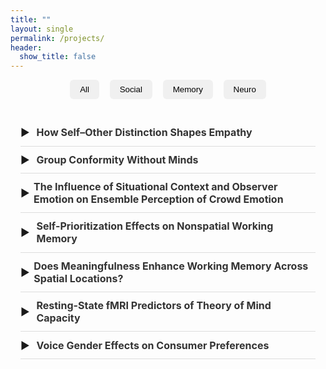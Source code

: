 ```yaml
---
title: ""
layout: single
permalink: /projects/
header:
  show_title: false
---
```


<!-- Filter Buttons -->
<div style="text-align:center; margin-bottom: 2rem;">
  <button class="filter-button" onclick="filterSelection('all')">All</button>
  <button class="filter-button" onclick="filterSelection('social')">Social</button>
  <button class="filter-button" onclick="filterSelection('memory')">Memory</button>
  <button class="filter-button" onclick="filterSelection('neuro')">Neuro</button>
</div>

<!-- Project List -->
<div class="project-list">

  <div class="project-row social">
    <div class="project-header" onclick="toggleDescription(this)">
      <span class="arrow">▶</span>
      <strong>How Self–Other Distinction Shapes Empathy</strong>
    </div>
    <div class="project-description">
      This study uses rTPJ stimulation and MPT modeling to separate intentional, unintentional empathy and bias, clarifying the role of self–other distinction in empathy.
    </div>
  </div>

  <div class="project-row social">
    <div class="project-header" onclick="toggleDescription(this)">
      <span class="arrow">▶</span>
      <strong>Group Conformity Without Minds</strong>
    </div>
    <div class="project-description">
      Replicates avatar-based group bias study using triangles, testing whether effects reflect ensemble spatial coding rather than social cognition.
    </div>
  </div>

  <div class="project-row social">
    <div class="project-header" onclick="toggleDescription(this)">
      <span class="arrow">▶</span>
      <strong>The Influence of Situational Context and Observer Emotion on Ensemble Perception of Crowd Emotion</strong>
    </div>
    <div class="project-description">
      Explores how context and emotion modulate perception of group facial affect using naturalistic images and ensemble coding.
    </div>
  </div>

  <div class="project-row memory">
    <div class="project-header" onclick="toggleDescription(this)">
      <span class="arrow">▶</span>
      <strong>Self-Prioritization Effects on Nonspatial Working Memory</strong>
    </div>
    <div class="project-description">
      Tests whether self-association boosts working memory accuracy and speed, showing feature-specific rather than object-based self-prioritization.
    </div>
  </div>

  <div class="project-row memory">
    <div class="project-header" onclick="toggleDescription(this)">
      <span class="arrow">▶</span>
      <strong>Does Meaningfulness Enhance Working Memory Across Spatial Locations?</strong>
    </div>
    <div class="project-description">
      Investigates whether semantic content enhances memory of spatially distributed features using diffeomorphic stimuli.
    </div>
  </div>

  <div class="project-row neuro">
    <div class="project-header" onclick="toggleDescription(this)">
      <span class="arrow">▶</span>
      <strong>Resting-State fMRI Predictors of Theory of Mind Capacity</strong>
    </div>
    <div class="project-description">
      Uses SVM on HCP resting-state fMRI to predict individual differences in perspective-taking based on whole-brain connectivity.
    </div>
  </div>

  <div class="project-row neuro">
    <div class="project-header" onclick="toggleDescription(this)">
      <span class="arrow">▶</span>
      <strong>Voice Gender Effects on Consumer Preferences</strong>
    </div>
    <div class="project-description">
      fNIRS and behavioral studies show how voice gender and age affect product evaluations and purchase intent.
    </div>
  </div>

</div>

<!-- CSS -->
<style>
.project-list {
  max-width: 750px;
  margin: 0 auto;
  padding: 0 1rem;
}
.project-row {
  border-bottom: 1px solid #ddd;
  padding: 0.7rem 0;
}
.project-header {
  display: flex;
  align-items: center;
  cursor: pointer;
  user-select: none;
}
.project-header .arrow {
  display: inline-block;
  width: 1.2rem;
  transition: transform 0.2s;
  font-size: 1rem;
  margin-right: 0.4rem;
}
.project-header strong {
  font-size: 1rem;
  color: #333;
}
.project-description {
  margin-top: 0.5rem;
  font-size: 0.93rem;
  color: #555;
  padding-left: 1.6rem;
  display: none;
}
.filter-button {
  padding: 0.5rem 1rem;
  margin: 0 0.4rem;
  background: #f0f0f0;
  border: none;
  border-radius: 6px;
  cursor: pointer;
  font-weight: 500;
}
.filter-button:hover {
  background: #e0e0e0;
}
@media screen and (max-width: 600px) {
  .project-header {
    flex-direction: row;
    flex-wrap: wrap;
  }
}
</style>

<!-- JS -->
<script>
function toggleDescription(header) {
  const row = header.closest('.project-row');
  const desc = row.querySelector('.project-description');
  const arrow = header.querySelector('.arrow');
  const isOpen = desc.style.display === 'block';
  desc.style.display = isOpen ? 'none' : 'block';
  arrow.textContent = isOpen ? '▶' : '▼';
}

function filterSelection(category) {
  const rows = document.querySelectorAll('.project-row');
  rows.forEach(row => {
    row.style.display = (category === 'all' || row.classList.contains(category)) ? 'block' : 'none';
  });
}
filterSelection('all');
</script>
